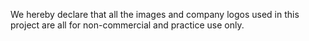 We hereby declare that all the images and company logos used in this project are all for non-commercial and practice use only.